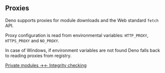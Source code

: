 ## Proxies

Deno supports proxies for module downloads and the Web standard `fetch` API.

Proxy configuration is read from environmental variables: `HTTP_PROXY`,
`HTTPS_PROXY` and `NO_PROXY`.

In case of Windows, if environment variables are not found Deno falls back to
reading proxies from registry.

[Private modules →](./linking_to_external_code/private.md)[← Integrity checking](./linking_to_external_code/integrity_checking.md)
